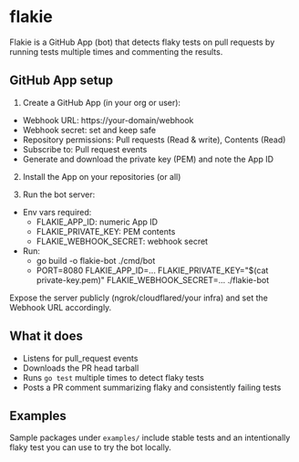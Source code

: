 # flakie

Flakie is a GitHub App (bot) that detects flaky tests on pull requests by running tests multiple times and commenting the results.

## GitHub App setup

1) Create a GitHub App (in your org or user):
- Webhook URL: https://your-domain/webhook
- Webhook secret: set and keep safe
- Repository permissions: Pull requests (Read & write), Contents (Read)
- Subscribe to: Pull request events
- Generate and download the private key (PEM) and note the App ID

2) Install the App on your repositories (or all)

3) Run the bot server:
- Env vars required:
  - FLAKIE_APP_ID: numeric App ID
  - FLAKIE_PRIVATE_KEY: PEM contents
  - FLAKIE_WEBHOOK_SECRET: webhook secret
- Run:
  - go build -o flakie-bot ./cmd/bot
  - PORT=8080 FLAKIE_APP_ID=... FLAKIE_PRIVATE_KEY="$(cat private-key.pem)" FLAKIE_WEBHOOK_SECRET=... ./flakie-bot

Expose the server publicly (ngrok/cloudflared/your infra) and set the Webhook URL accordingly.

## What it does

- Listens for pull_request events
- Downloads the PR head tarball
- Runs `go test` multiple times to detect flaky tests
- Posts a PR comment summarizing flaky and consistently failing tests

## Examples

Sample packages under `examples/` include stable tests and an intentionally flaky test you can use to try the bot locally.
